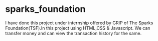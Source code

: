 # sparks_foundation
 I have done this project under internship offered by GRIP of The Sparks Foundation(TSF).In this project using HTML,CSS &amp; Javascript. We can transfer money and can view the transaction history for the same.

